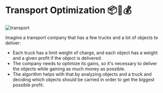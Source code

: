 # Transport Optimization 📦🚚💰

![transport](https://github.com/user-attachments/assets/a4a17130-a559-409a-ba01-d61b07247db1)

Imagine a transport company that has a few trucks and a lot of objects to deliver:

- Each truck has a limit weight of charge, and each object has a weight and a given profit if the object is delivered.
- The company needs to optimize its gains, so it's necessary to deliver the objects while gaining as much money as possible.
- The algorithm helps with that by analyzing objects and a truck and deciding which objects should be carried in order to get the biggest possible profit.
